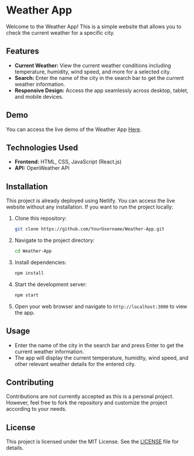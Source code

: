# Weather App

Welcome to the Weather App! This is a simple website that allows you to check the current weather for a specific city.

## Features

- **Current Weather:** View the current weather conditions including temperature, humidity, wind speed, and more for a selected city.
- **Search:** Enter the name of the city in the search bar to get the current weather information.
- **Responsive Design:** Access the app seamlessly across desktop, tablet, and mobile devices.

## Demo

You can access the live demo of the Weather App [Here](https://legendary-weather-app-fb07ef.netlify.app/).

## Technologies Used

- **Frontend:** HTML, CSS, JavaScript (React.js)
- **API:** OpenWeather API

## Installation

This project is already deployed using Netlify. You can access the live website without any installation. If you want to run the project locally:

1. Clone this repository:

    ```bash
    git clone https://github.com/YourUsername/Weather-App.git
    ```

2. Navigate to the project directory:

    ```bash
    cd Weather-App
    ```

3. Install dependencies:

    ```bash
    npm install
    ```

4. Start the development server:

    ```bash
    npm start
    ```

5. Open your web browser and navigate to `http://localhost:3000` to view the app.

## Usage

- Enter the name of the city in the search bar and press Enter to get the current weather information.
- The app will display the current temperature, humidity, wind speed, and other relevant weather details for the entered city.

## Contributing

Contributions are not currently accepted as this is a personal project. However, feel free to fork the repository and customize the project according to your needs.

## License

This project is licensed under the MIT License. See the [LICENSE](LICENSE) file for details.
